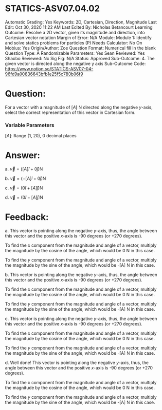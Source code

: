 # STATICS-ASV07.04.02

Automatic Grading: Yes
Keywords: 2D, Cartesian, Direction, Magnitude
Last Edit: Oct 30, 2020 11:22 AM
Last Edited By: Nicholas Betancourt
Learning Outcome: Resolve a 2D vector, given its magnitude and direction, into Cartesian vector notation
Margin of Error: N/A
Module: Module 1: Identify and solve statics problems for particles (P)
Needs Calculator: No
On Mobius: Yes
Origin/Author: Zoe
Question Format: Numerical fill in the blank
Question Type: A
Randomizable Parameters: Yes
Sean Reviewed: Yes
Shaobo Reviewed: No
Sig Fig: N/A
Status: Approved
Sub-Outcome: 4. The given vector is directed along the negative y axis
Sub-Outcome Code: https://www.notion.so/STATICS-ASV07-04-96fd9a00836643bfb1e25f5c780b06f9

# Question:

For a vector with a magnitude of $[A]$ N directed along the negative $y$-axis, select the correct representation of this vector in Cartesian form.

### Variable Parameters

$[A]:$ Range (1, 20), 0 decimal places

# Answer:

a. $\overrightarrow{v}=\left([A]\hat{i}+0\hat{j}\right) \mathrm{N}$

b. $\overrightarrow{v}=\left(-[A]\hat{i}+0\hat{j}\right) \mathrm{N}$

c. $\overrightarrow{v}=\left(0\hat{i}+[A]\hat{j}\right) \mathrm{N}$

d. $\overrightarrow{v}=\left(0\hat{i}-[A]\hat{j}\right) \mathrm{N}$

# Feedback:

a. This vector is pointing along the negative $y$-axis, thus, the angle between this vector and the positive $x$-axis is -90 degrees (or +270 degrees).

To find the $x$ component from the magnitude and angle of a vector, multiply the magnitude by the cosine of the angle, which would be 0 N in this case.

To find the $y$ component from the magnitude and angle of a vector, multiply the magnitude by the sine of the angle, which would be -[A] N in this case.

b. This vector is pointing along the negative $y$-axis, thus, the angle between this vector and the positive $x$-axis is -90 degrees (or +270 degrees).

To find the $x$ component from the magnitude and angle of a vector, multiply the magnitude by the cosine of the angle, which would be 0 N in this case.

To find the $y$ component from the magnitude and angle of a vector, multiply the magnitude by the sine of the angle, which would be -[A] N in this case.

c. This vector is pointing along the negative $y$-axis, thus, the angle between this vector and the positive $x$-axis is -90 degrees (or +270 degrees).

To find the $x$ component from the magnitude and angle of a vector, multiply the magnitude by the cosine of the angle, which would be 0 N in this case.

To find the $y$ component from the magnitude and angle of a vector, multiply the magnitude by the sine of the angle, which would be -[A] N in this case.

d. Well done! This vector is pointing along the negative $y$-axis, thus, the angle between this vector and the positive $x$-axis is -90 degrees (or +270 degrees).

To find the $x$ component from the magnitude and angle of a vector, multiply the magnitude by the cosine of the angle, which would be 0 N in this case.

To find the $y$ component from the magnitude and angle of a vector, multiply the magnitude by the sine of the angle, which would be -[A] N in this case.